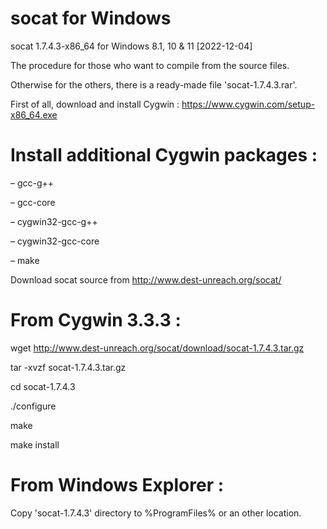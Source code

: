 # socat for Windows
socat 1.7.4.3-x86_64 for Windows 8.1, 10 & 11
[2022-12-04]

The procedure for those who want to compile from the source files. 

Otherwise for the others, there is a ready-made file 'socat-1.7.4.3.rar'.

First of all, download and install Cygwin : https://www.cygwin.com/setup-x86_64.exe

Install additional Cygwin packages :
==================================

– gcc-g++

– gcc-core

– cygwin32-gcc-g++

– cygwin32-gcc-core

– make

Download socat source from http://www.dest-unreach.org/socat/

From Cygwin 3.3.3 : 
=================

wget http://www.dest-unreach.org/socat/download/socat-1.7.4.3.tar.gz

tar -xvzf socat-1.7.4.3.tar.gz

cd socat-1.7.4.3

./configure

make

make install

From Windows Explorer :
=====================
Copy 'socat-1.7.4.3' directory to %ProgramFiles% or an other location.
